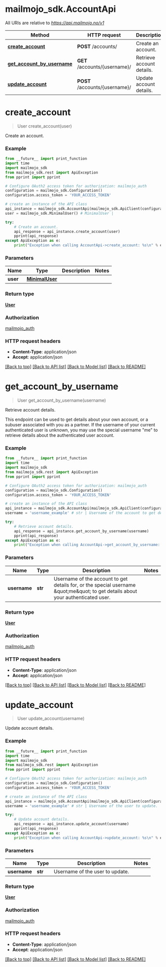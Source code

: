 # mailmojo_sdk.AccountApi

All URIs are relative to *https://api.mailmojo.no/v1*

Method | HTTP request | Description
------------- | ------------- | -------------
[**create_account**](AccountApi.md#create_account) | **POST** /accounts/ | Create an account.
[**get_account_by_username**](AccountApi.md#get_account_by_username) | **GET** /accounts/{username}/ | Retrieve account details.
[**update_account**](AccountApi.md#update_account) | **POST** /accounts/{username}/ | Update account details.


# **create_account**
> User create_account(user)

Create an account.

### Example
```python
from __future__ import print_function
import time
import mailmojo_sdk
from mailmojo_sdk.rest import ApiException
from pprint import pprint

# Configure OAuth2 access token for authorization: mailmojo_auth
configuration = mailmojo_sdk.Configuration()
configuration.access_token = 'YOUR_ACCESS_TOKEN'

# create an instance of the API class
api_instance = mailmojo_sdk.AccountApi(mailmojo_sdk.ApiClient(configuration))
user = mailmojo_sdk.MinimalUser() # MinimalUser | 

try:
    # Create an account.
    api_response = api_instance.create_account(user)
    pprint(api_response)
except ApiException as e:
    print("Exception when calling AccountApi->create_account: %s\n" % e)
```

### Parameters

Name | Type | Description  | Notes
------------- | ------------- | ------------- | -------------
 **user** | [**MinimalUser**](MinimalUser.md)|  | 

### Return type

[**User**](User.md)

### Authorization

[mailmojo_auth](../README.md#mailmojo_auth)

### HTTP request headers

 - **Content-Type**: application/json
 - **Accept**: application/json

[[Back to top]](#) [[Back to API list]](../README.md#documentation-for-api-endpoints) [[Back to Model list]](../README.md#documentation-for-models) [[Back to README]](../README.md)

# **get_account_by_username**
> User get_account_by_username(username)

Retrieve account details.

This endpoint can be used to get details about your own account, or a subuser associated with you as a partner. If the username of your current authenticated user is unknown, you may use the special username \"me\" to retrieve details about the authenticated user account. 

### Example
```python
from __future__ import print_function
import time
import mailmojo_sdk
from mailmojo_sdk.rest import ApiException
from pprint import pprint

# Configure OAuth2 access token for authorization: mailmojo_auth
configuration = mailmojo_sdk.Configuration()
configuration.access_token = 'YOUR_ACCESS_TOKEN'

# create an instance of the API class
api_instance = mailmojo_sdk.AccountApi(mailmojo_sdk.ApiClient(configuration))
username = 'username_example' # str | Username of the account to get details for, or the special username \"me\" to get details about your authenticated user. 

try:
    # Retrieve account details.
    api_response = api_instance.get_account_by_username(username)
    pprint(api_response)
except ApiException as e:
    print("Exception when calling AccountApi->get_account_by_username: %s\n" % e)
```

### Parameters

Name | Type | Description  | Notes
------------- | ------------- | ------------- | -------------
 **username** | **str**| Username of the account to get details for, or the special username \&quot;me\&quot; to get details about your authenticated user.  | 

### Return type

[**User**](User.md)

### Authorization

[mailmojo_auth](../README.md#mailmojo_auth)

### HTTP request headers

 - **Content-Type**: application/json
 - **Accept**: application/json

[[Back to top]](#) [[Back to API list]](../README.md#documentation-for-api-endpoints) [[Back to Model list]](../README.md#documentation-for-models) [[Back to README]](../README.md)

# **update_account**
> User update_account(username)

Update account details.

### Example
```python
from __future__ import print_function
import time
import mailmojo_sdk
from mailmojo_sdk.rest import ApiException
from pprint import pprint

# Configure OAuth2 access token for authorization: mailmojo_auth
configuration = mailmojo_sdk.Configuration()
configuration.access_token = 'YOUR_ACCESS_TOKEN'

# create an instance of the API class
api_instance = mailmojo_sdk.AccountApi(mailmojo_sdk.ApiClient(configuration))
username = 'username_example' # str | Username of the user to update.

try:
    # Update account details.
    api_response = api_instance.update_account(username)
    pprint(api_response)
except ApiException as e:
    print("Exception when calling AccountApi->update_account: %s\n" % e)
```

### Parameters

Name | Type | Description  | Notes
------------- | ------------- | ------------- | -------------
 **username** | **str**| Username of the user to update. | 

### Return type

[**User**](User.md)

### Authorization

[mailmojo_auth](../README.md#mailmojo_auth)

### HTTP request headers

 - **Content-Type**: application/json
 - **Accept**: application/json

[[Back to top]](#) [[Back to API list]](../README.md#documentation-for-api-endpoints) [[Back to Model list]](../README.md#documentation-for-models) [[Back to README]](../README.md)


